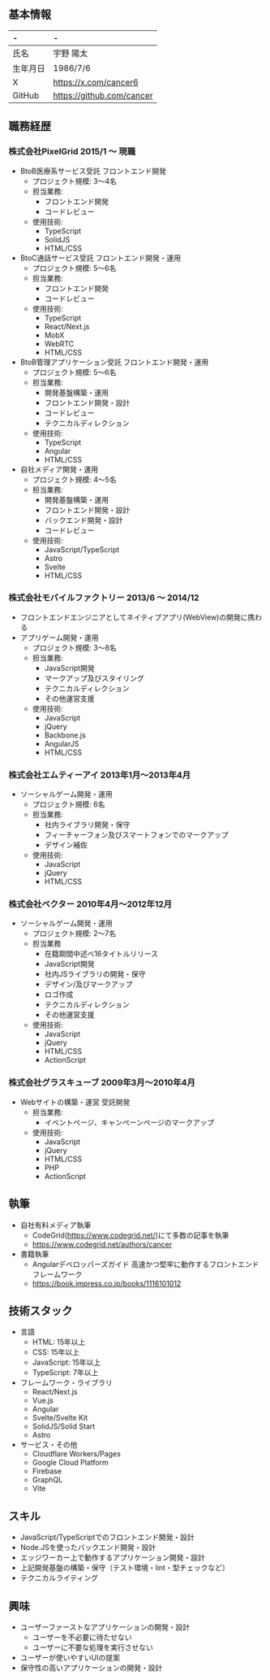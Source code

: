 ## 基本情報

|-|-|
|:---|:---|
|氏名|宇野 陽太|
|生年月日|1986/7/6|
|X|https://x.com/cancer6|
|GitHub|https://github.com/cancer|

## 職務経歴

### 株式会社PixelGrid 2015/1 ～ 現職

- BtoB医療系サービス受託 フロントエンド開発
  - プロジェクト規模: 3～4名
  - 担当業務:
    - フロントエンド開発
    - コードレビュー
  - 使用技術:
    - TypeScript
    - SolidJS
    - HTML/CSS
- BtoC通話サービス受託 フロントエンド開発・運用
  - プロジェクト規模: 5～6名
  - 担当業務:
    - フロントエンド開発
    - コードレビュー
  - 使用技術:
    - TypeScript
    - React/Next.js
    - MobX
    - WebRTC
    - HTML/CSS
- BtoB管理アプリケーション受託 フロントエンド開発・運用
  - プロジェクト規模: 5～6名
  - 担当業務:
    - 開発基盤構築・運用
    - フロントエンド開発・設計
    - コードレビュー
    - テクニカルディレクション
  - 使用技術:
    - TypeScript
    - Angular
    - HTML/CSS
- 自社メディア開発・運用
  - プロジェクト規模: 4～5名
  - 担当業務:
    - 開発基盤構築・運用
    - フロントエンド開発・設計
    - バックエンド開発・設計
    - コードレビュー
  - 使用技術:
    - JavaScript/TypeScript
    - Astro
    - Svelte
    - HTML/CSS

### 株式会社モバイルファクトリー 2013/6 ～ 2014/12

- フロントエンドエンジニアとしてネイティブアプリ(WebView)の開発に携わる			
- アプリゲーム開発・運用
  - プロジェクト規模: 3～8名
  - 担当業務:
    - JavaScript開発
    - マークアップ及びスタイリング
    - テクニカルディレクション
    - その他運営支援
  - 使用技術:
    - JavaScript
    - jQuery
    - Backbone.js
    - AngularJS
    - HTML/CSS

### 株式会社エムティーアイ 2013年1月〜2013年4月

- ソーシャルゲーム開発・運用
  - プロジェクト規模: 6名
  - 担当業務:
    - 社内ライブラリ開発・保守
    - フィーチャーフォン及びスマートフォンでのマークアップ
    - デザイン補佐
  - 使用技術:
    - JavaScript
    - jQuery
    - HTML/CSS

### 株式会社ベクター 2010年4月〜2012年12月

- ソーシャルゲーム開発・運用
  - プロジェクト規模: 2～7名
  - 担当業務
    - 在籍期間中述べ16タイトルリリース
    - JavaScript開発
    - 社内JSライブラリの開発・保守
    - デザイン/及びマークアップ
    - ロゴ作成
    - テクニカルディレクション
    - その他運営支援
  - 使用技術:
    - JavaScript
    - jQuery
    - HTML/CSS
    - ActionScript

### 株式会社グラスキューブ 2009年3月〜2010年4月

- Webサイトの構築・運営 受託開発
  - 担当業務:
    - イベントページ、キャンペーンページのマークアップ
  - 使用技術:
    - JavaScript
    - jQuery
    - HTML/CSS
    - PHP
    - ActionScript

## 執筆

- 自社有料メディア執筆
  - CodeGrid(https://www.codegrid.net/)にて多数の記事を執筆
  - https://www.codegrid.net/authors/cancer
- 書籍執筆
  - Angularデベロッパーズガイド 高速かつ堅牢に動作するフロントエンドフレームワーク
  - https://book.impress.co.jp/books/1116101012

## 技術スタック

- 言語  
  - HTML: 15年以上
  - CSS: 15年以上
  - JavaScript: 15年以上
  - TypeScript: 7年以上
- フレームワーク・ライブラリ
  - React/Next.js
  - Vue.js
  - Angular
  - Svelte/Svelte Kit
  - SolidJS/Solid Start
  - Astro
- サービス・その他
  - Cloudflare Workers/Pages
  - Google Cloud Platform
  - Firebase
  - GraphQL
  - Vite

## スキル

- JavaScript/TypeScriptでのフロントエンド開発・設計
- Node.JSを使ったバックエンド開発・設計
- エッジワーカー上で動作するアプリケーション開発・設計
- 上記開発基盤の構築・保守（テスト環境・lint・型チェックなど）
- テクニカルライティング

## 興味

- ユーザーファーストなアプリケーションの開発・設計
  - ユーザーを不必要に待たせない
  - ユーザーに不要な処理を実行させない
- ユーザーが使いやすいUIの提案
- 保守性の高いアプリケーションの開発・設計
